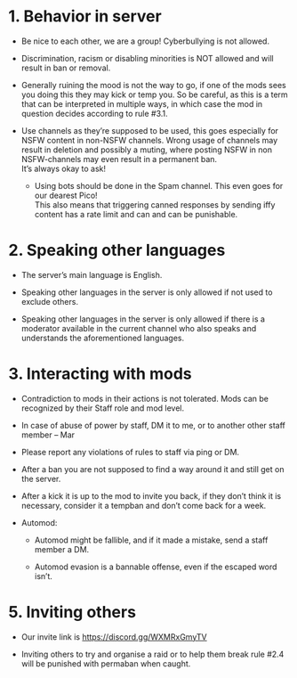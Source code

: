# 1\. Behavior in server

- Be nice to each other, we are a group! Cyberbullying is not allowed.

- Discrimination, racism or disabling minorities is NOT allowed and will result in ban or removal.

- Generally ruining the mood is not the way to go, if one of the mods sees you doing this they may kick or temp you. So be careful, as this is a term that can be interpreted in multiple ways, in which case the mod in question decides according to rule \#3.1.

- Use channels as they’re supposed to be used, this goes especially for NSFW content in non-NSFW channels. Wrong usage of channels may result in deletion and possibly a muting, where posting NSFW in non NSFW-channels may even result in a permanent ban.  
  It’s always okay to ask!
  - Using bots should be done in the Spam channel. This even goes for our dearest Pico!  
    This also means that triggering canned responses by sending iffy content has a rate limit and can and can be punishable.

# 2\. Speaking other languages

- The server’s main language is English.

- Speaking other languages in the server is only allowed if not used to exclude others.

- Speaking other languages in the server is only allowed if there is a moderator available in the current channel who also speaks and understands the aforementioned languages.

# 3\. Interacting with mods

- Contradiction to mods in their actions is not tolerated. Mods can be recognized by their Staff role and mod level.

- In case of abuse of power by staff, DM it to me, or to another other staff member – Mar

- Please report any violations of rules to staff via ping or DM.

- After a ban you are not supposed to find a way around it and still get on the server.

- After a kick it is up to the mod to invite you back, if they don’t think it is necessary, consider it a tempban and don’t come back for a week.

- Automod:

  - Automod might be fallible, and if it made a mistake, send a staff member a DM.

  - Automod evasion is a bannable offense, even if the escaped word isn’t.

# 5\. Inviting others

- Our invite link is <https://discord.gg/WXMRxGmyTV>

- Inviting others to try and organise a raid or to help them break rule \#2.4 will be punished with permaban when caught.
